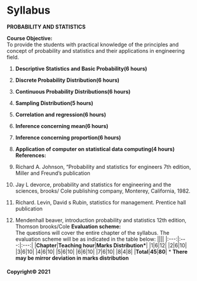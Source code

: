 # Syllabus

**PROBABILITY AND STATISTICS**

**Course Objective:**  
To provide the students with practical knowledge of the principles and concept of probability and statistics and their applications in engineering field.
1. **Descriptive Statistics and Basic Probability(6 hours)**
2. **Discrete Probability Distribution(6 hours)**
3. **Continuous Probability Distributions(6 hours)**
4. **Sampling Distribution(5 hours)**
5. **Correlation and regression(6 hours)**
6. **Inference concerning mean(6 hours)**
7. **Inference concerning proportion(6 hours)**
8. **Application of computer on statistical data computing(4 hours)**
**References:**  

1. Richard A. Johnson, “Probability and statistics for engineers 7th edition, Miller and Freund&rsquo;s publication
2. Jay L devorce, probability and statistics for engineering and the sciences, brooks/ Cole publishing company, Monterey, California, 1982.
3. Richard. Levin, David s Rubin, statistics for management. Prentice hall publication
4. Mendenhall beaver, introduction probability and statistics 12th edition, Thomson brooks/Cole
**Evaluation scheme:**  
The questions will cover the entire chapter of the syllabus. The evaluation scheme will be as indicated in the table below:
||||
|:---:|:---:|:---:|
|**Chapter**|**Teaching hour**|**Marks Distribution\***|
|1|6|12|
|2|6|10|
|3|6|10|
|4|6|10|
|5|6|10|
|6|6|10|
|7|6|10|
|8|4|8|
|**Total**|**45**|**80**|
\* **There may be mirror deviation in marks distribution**

#### Copyright&copy; 2021
